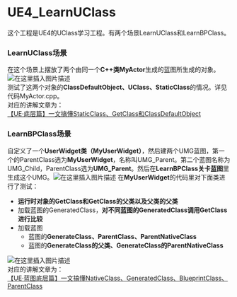 # UE4_LearnUClass
这个工程是UE4的UClass学习工程。有两个场景LearnUClass和LearnBPClass。


### LearnUClass场景
在这个场景上摆放了两个由同一个**C++类MyActor**生成的蓝图所生成的对象。
![在这里插入图片描述](https://img-blog.csdnimg.cn/7315fd16d3e54c3190235fd0a7de1bc4.png?x-oss-process=image/watermark,type_ZHJvaWRzYW5zZmFsbGJhY2s,shadow_50,text_Q1NETiBA5rC05puc5pel6bih,size_20,color_FFFFFF,t_70,g_se,x_16#pic_center)  
测试了这两个对象的**ClassDefaultObject、UClass、StaticClass**的情况。详见代码MyActor.cpp。  
对应的讲解文章为：  
[【UE·底层篇】一文搞懂StaticClass、GetClass和ClassDefaultObject](https://zhuanlan.zhihu.com/p/380809095)

### LearnBPClass场景
自定义了一个**UserWidget类（MyUserWidget）**，然后建两个UMG蓝图，第一个的ParentClass选为**MyUserWidget**，名称叫UMG_Parent。第二个蓝图名称为UMG_Child，ParentClass选为**UMG_Parent**。然后在**LearnBPClass关卡蓝图**里生成这个UMG。![在这里插入图片描述](https://img-blog.csdnimg.cn/71a024d6e40249938508a6f2a8fd008e.png?x-oss-process=image/watermark,type_ZHJvaWRzYW5zZmFsbGJhY2s,shadow_50,text_Q1NETiBA5rC05puc5pel6bih,size_20,color_FFFFFF,t_70,g_se,x_16#pic_center)
在**MyUserWidget**的代码里对下面类进行了测试：
- **运行时对象的GetClass和GetClass的父类以及父类的父类**
- 加载蓝图的GeneratedClass，**对不同蓝图的GeneratedClass调用GetClass进行比较**
- 加载蓝图
	- 蓝图的**GenerateClass、ParentClass、ParentNativeClass**
	- 蓝图的**GenerateClass的父类、GenerateClass的ParentNativeClass**

![在这里插入图片描述](https://img-blog.csdnimg.cn/95b2b3315ed64a238bd3b7aaf3e28895.png?x-oss-process=image/watermark,type_ZHJvaWRzYW5zZmFsbGJhY2s,shadow_50,text_Q1NETiBA5rC05puc5pel6bih,size_20,color_FFFFFF,t_70,g_se,x_16#pic_center)  
对应的讲解文章为：  
[【UE·蓝图底层篇】一文搞懂NativeClass、GeneratedClass、BlueprintClass、ParentClass](https://zhuanlan.zhihu.com/p/438501014)

